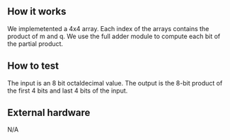 <!---

This file is used to generate your project datasheet. Please fill in the information below and delete any unused
sections.

You can also include images in this folder and reference them in the markdown. Each image must be less than
512 kb in size, and the combined size of all images must be less than 1 MB.
-->

## How it works

We implemetented a 4x4 array. Each index of the arrays contains the product of m and q. We use the full adder module to compute each bit of the partial product.

## How to test

The input is an 8 bit octaldecimal value.
The output is the 8-bit product of the first 4 bits and last 4 bits of the input.

## External hardware

N/A
